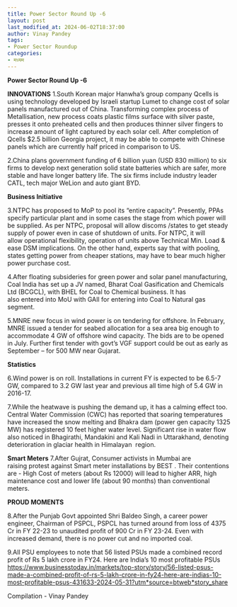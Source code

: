 ```yaml
---
title: Power Sector Round Up -6
layout: post
last_modified_at: 2024-06-02T18:37:00
author: Vinay Pandey
tags:
- Power Sector Roundup
categories:
- मध्यम
---
```

**Power Sector Round Up -6**

**INNOVATIONS**
1.South Korean major Hanwha’s group company Qcells is using technology developed by Israeli startup Lumet to change cost of solar panels manufactured out of China. Transforming complex process of Metallisation, new process coats plastic films surface with silver paste, presses it onto preheated cells and then produces thinner silver fingers to increase amount of light captured by each solar cell. After completion of Qcells $2.5 billion Georgia project, it may be able to compete with  Chinese panels which are currently half priced in comparison to US. 

2.China plans government funding of 6 billion yuan (USD 830 million) to six firms to develop next generation solid state batteries which are safer, more stable and have longer battery life. The six firms include industry leader CATL, tech major WeLion and auto giant BYD. 

**Business Initiative**

3.NTPC has proposed to MoP to pool its “entire capacity”. Presently, PPAs specify particular plant and in some cases the stage from which power will be supplied. As per NTPC, proposal will allow discoms /states to get steady supply of power even in case of shutdown of units. For NTPC, it will allow operational flexibility, operation of units above Technical Min. Load & ease DSM implications. On the other hand, experts say that with pooling, states getting power from cheaper stations, may have to bear much higher power purchase cost.   

4.After floating subsideries for green power and solar panel manufacturing, Coal India has set up a JV named, Bharat Coal Gasification and Chemicals Ltd (BCGCL), with BHEL for Coal to Chemical business. It has also entered into MoU with GAIl for entering into Coal to Natural gas segment.

5.MNRE new focus in wind power is on tendering for offshore. In February, MNRE issued a tender for seabed allocation for a sea area big enough to accommodate 4 GW of offshore wind capacity. The bids are to be opened in July. Further first tender with govt’s VGF support could be out as early as September – for 500 MW near Gujarat. 

**Statistics**

6.Wind power is on roll. Installations in current FY is expected to be 6.5-7 GW, compared to 3.2 GW last year and previous all time high of 5.4 GW in 2016-17. 

7.While the heatwave is pushing the demand up, it has a calming effect too.  Central Water Commission (CWC) has reported that soaring temperatures have increased the snow melting and Bhakra dam (power gen capacity 1325 MW)  has registered 10 feet higher water level.  Significant rise in water flow also noticed in Bhagirathi, Mandakini and Kali Nadi in Uttarakhand, denoting deterioration in glaciar health in Himalayan  region. 

**Smart Meters**
7.After Gujrat, Consumer activists in Mumbai are raising protest against Smart meter installations by BEST . Their contentions are - High Cost of meters (about Rs 12000) will lead to higher ARR, high maintenance cost and lower life (about 90 months) than conventional meters.   

**PROUD MOMENTS**

8.After the Punjab Govt appointed Shri Baldeo Singh, a career power engineer, Chairman of PSPCL, PSPCL has turned around from loss of 4375 Cr in FY 22-23 to unaudited profit of 900 Cr in FY 23-24. Even with increased demand, there is no power cut and no imported coal.  

9.All PSU employees to note that 56 listed PSUs made a combined record profit of Rs 5 lakh crore in FY24. Here are India’s 10 most profitable PSUs 
 https://www.businesstoday.in/markets/top-story/story/56-listed-psus-made-a-combined-profit-of-rs-5-lakh-crore-in-fy24-here-are-indias-10-most-profitable-psus-431633-2024-05-31?utm*source=btweb*story_share

Compilation - Vinay Pandey


